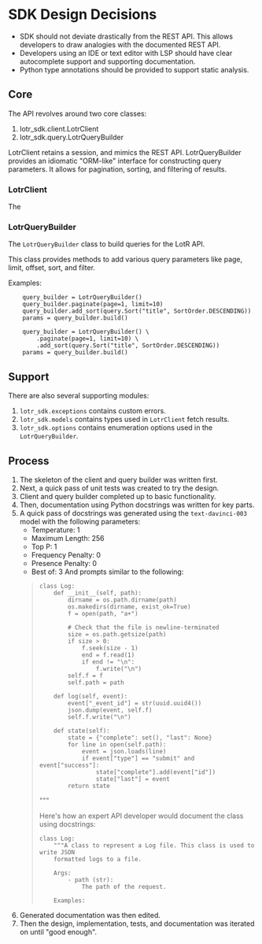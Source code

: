# SDK Design Decisions

- SDK should not deviate drastically from the REST API. This allows developers to draw analogies with
  the documented REST API.
- Developers using an IDE or text editor with LSP should have clear autocomplete support and
  supporting documentation.
- Python type annotations should be provided to support static analysis.

## Core

The API revolves around two core classes:

1.  lotr_sdk.client.LotrClient
2.  lotr_sdk.query.LotrQueryBuilder

LotrClient retains a session, and mimics the REST API. LotrQueryBuilder provides an idiomatic
"ORM-like" interface for constructing query parameters. It allows for pagination, sorting, and
filtering of results.

### LotrClient

The

### LotrQueryBuilder

The `LotrQueryBuilder` class to build queries for the LotR API.

This class provides methods to add various query parameters like page,
limit, offset, sort, and filter.

Examples:

```
    query_builder = LotrQueryBuilder()
    query_builder.paginate(page=1, limit=10)
    query_builder.add_sort(query.Sort("title", SortOrder.DESCENDING))
    params = query_builder.build()

    query_builder = LotrQueryBuilder() \
        .paginate(page=1, limit=10) \
        .add_sort(query.Sort("title", SortOrder.DESCENDING))
    params = query_builder.build()
```

## Support

There are also several supporting modules:

1.  `lotr_sdk.exceptions` contains custom errors.
2.  `lotr_sdk.models` contains types used in `LotrClient` fetch results.
3.  `lotr_sdk.options` contains enumeration options used in the `LotrQueryBuilder`.

## Process

1. The skeleton of the client and query builder was written first.
2. Next, a quick pass of unit tests was created to try the design.
3. Client and query builder completed up to basic functionality.
4. Then, documentation using Python docstrings was written for key parts.
5. A quick pass of docstrings was generated using the `text-davinci-003` model with the following
   parameters:
   - Temperature: 1
   - Maximum Length: 256
   - Top P: 1
   - Frequency Penalty: 0
   - Presence Penalty: 0
   - Best of: 3
   And prompts similar to the following:
   > ```
   > class Log:
   >     def __init__(self, path):
   >         dirname = os.path.dirname(path)
   >         os.makedirs(dirname, exist_ok=True)
   >         f = open(path, "a+")
   >
   >         # Check that the file is newline-terminated
   >         size = os.path.getsize(path)
   >         if size > 0:
   >             f.seek(size - 1)
   >             end = f.read(1)
   >             if end != "\n":
   >                 f.write("\n")
   >         self.f = f
   >         self.path = path
   >
   >     def log(self, event):
   >         event["_event_id"] = str(uuid.uuid4())
   >         json.dump(event, self.f)
   >         self.f.write("\n")
   >
   >     def state(self):
   >         state = {"complete": set(), "last": None}
   >         for line in open(self.path):
   >             event = json.loads(line)
   >             if event["type"] == "submit" and event["success"]:
   >                 state["complete"].add(event["id"])
   >                 state["last"] = event
   >         return state
   > ```
   >
   > """
   >
   > Here's how an expert API developer would document the class using docstrings:
   >
   > ```
   > class Log:
   >     """A class to represent a Log file. This class is used to write JSON
   >     formatted logs to a file.
   >
   >     Args:
   >         - path (str):
   >             The path of the request.
   >
   >     Examples:
   > ```
6. Generated documentation was then edited.
7. Then the design, implementation, tests, and documentation was iterated on until "good enough".
